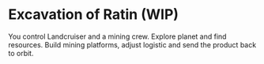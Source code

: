 # Excavation of Ratin (WIP)
You control Landcruiser and a mining crew. Explore planet and find resources. Build mining platforms, adjust logistic and send the product back to orbit.  